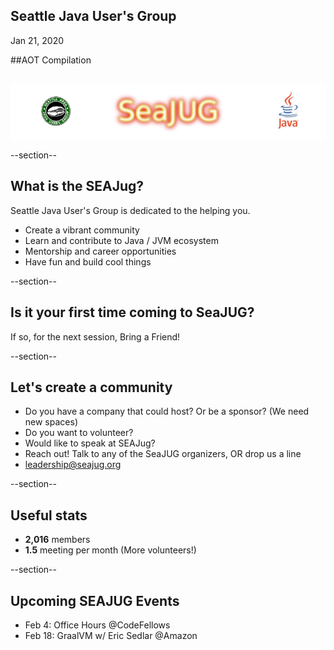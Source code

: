 ## Seattle Java User's Group

Jan 21, 2020


##AOT Compilation



<div style="background-color: white; margin-top: 30px;">
	<img src="images/seajug.png" style="border: none; box-shadow: none;"/>
</div>

--section--
## What is the SEAJug?
Seattle Java User's Group is dedicated to the helping you.

* Create a vibrant community 
* Learn and contribute to Java / JVM ecosystem
* Mentorship and career opportunities
* Have fun and build cool things

--section--
## Is it your first time coming to SeaJUG?

 If so, for the next session, Bring a Friend!

--section--
## Let's create a community
 * Do you have a company that could host? Or be a sponsor? (We need new spaces)
 * Do you want to volunteer?
 * Would like to speak at SEAJug?
 * Reach out! Talk to any of the SeaJUG organizers, OR drop us a line 
 * leadership@seajug.org

--section--

## Useful stats

* **2,016** members 
* **1.5** meeting per month (More volunteers!)

--section--

## Upcoming SEAJUG Events
* Feb 4: Office Hours @CodeFellows
* Feb 18: GraalVM w/ Eric Sedlar @Amazon
